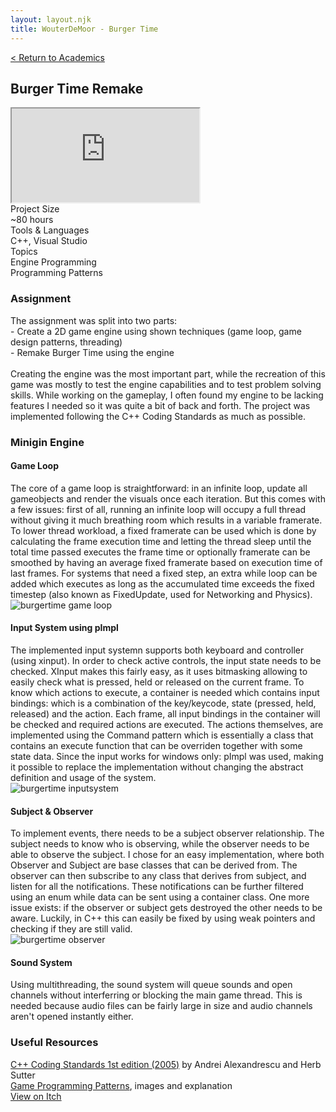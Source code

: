 ```yaml
---
layout: layout.njk
title: WouterDeMoor - Burger Time
---
```


<article class="project-page container">
<div class="project-page-head">
    <a href="/academic">< Return to Academics</a>
    <h2 class="project-title">Burger Time Remake</h2>
</div>
<div class="project-intro">
    <iframe class="project-video"
    title="BurgerTime - Gameplay"
    src="https://www.youtube.com/embed/SEvyhN2z5WI"
    allow="accelerometer; autoplay; clipboard-write; encrypted-media; gyroscope; picture-in-picture" allowfullscreen>
    </iframe>
    <div class="project-data">
        <div>
            <div class="data-title">Project Size</div>
            <div class="data-text">~80 hours</div>
        </div>
        <div>
            <div class="data-title">Tools &amp; Languages</div>
            <div class="data-text">C++, Visual Studio</div>
        </div>
        <div>
            <div class="data-title">Topics</div>
            <div class="data-text">
            Engine Programming </br>
            Programming Patterns
            </div>
        </div>
    </div>
</div>

<section class="project-section">
    <h3>Assignment</h3>
    <div class="project-description">
        The assignment was split into two parts: </br>
        - Create a 2D game engine using shown techniques (game loop, game design patterns, threading) </br>
        - Remake Burger Time using the engine</br>
        </br>
        Creating the engine was the most important part, while the recreation of this game was mostly to test the engine capabilities and to test problem solving skills. While working on the gameplay, I often found my engine to be lacking features I needed so it was quite a bit of back and forth. The project was implemented following the C++ Coding Standards as much as possible.
    </div>
</section>

<section class="project-section">
    <h3>Minigin Engine</h3>
    <div class="project-task-100">
        <h4>Game Loop</h4>
        <div class="task-container">
            <div>
            The core of a game loop is straightforward: in an infinite loop, update all gameobjects and render the visuals once each iteration. But this comes with a few issues: first of all, running an infinite loop will occupy a full thread without giving it much breathing room which results in a variable framerate. To lower thread workload, a fixed framerate can be used which is done by calculating the frame execution time and letting the thread sleep until the total time passed executes the frame time or optionally framerate can be smoothed by having an average fixed framerate based on execution time of last frames. For systems that need a fixed step, an extra while loop can be added which executes as long as the accumulated time exceeds the fixed timestep (also known as FixedUpdate, used for Networking and Physics).
            </div>
            <img src="/img/burgertime_gameloop.png" alt="burgertime game loop" loading="lazy"/>
        </div>
    </div>
    <div class="project-task-100">
        <h4>Input System using pImpl</h4>
        <div class="task-container">
            <div>
            The implemented input systemn supports both keyboard and controller (using xinput). In order to check active controls, the input state needs to be checked. XInput makes this fairly easy, as it uses bitmasking allowing to easily check what is pressed, held or released on the current frame. To know which actions to execute, a container is needed which contains input bindings: which is a combination of the key/keycode, state (pressed, held, released) and the action. Each frame, all input bindings in the container will be checked and required actions are executed. The actions themselves, are implemented using the Command pattern which is essentially a class that contains an execute function that can be overriden together with some state data. Since the input works for windows only: pImpl was used, making it possible to replace the implementation without changing the abstract definition and usage of the system.
            </div>
            <img src="/img/burgertime_inputsystem.png" alt="burgertime inputsystem" loading="lazy"/>
        </div>
    </div>
    <div class="project-task-100">
        <h4>Subject &amp; Observer</h4>
        <div class="task-container">
            <div>
            To implement events, there needs to be a subject observer relationship. The subject needs to know who is observing, while the observer needs to be able to observe the subject. I chose for an easy implementation, where both Observer and Subject are base classes that can be derived from. The observer can then subscribe to any class that derives from subject, and listen for all the notifications. These notifications can be further filtered using an enum while data can be sent using a container class. One more issue exists: if the observer or subject gets destroyed the other needs to be aware. Luckily, in C++ this can easily be fixed by using weak pointers and checking if they are still valid.
            </div>
            <img src="/img/burgertime_observer.png" alt="burgertime observer" loading="lazy"/>
        </div>
    </div>
    <div class="project-task-100">
        <h4>Sound System</h4>
        <div class="task-container">
            <div>
            Using multithreading, the sound system will queue sounds and open channels without interferring or blocking the main game thread. This is needed because audio files can be fairly large in size and audio channels aren't opened instantly either.
            </div>
        </div>
    </div>
</section>

<section class="project-section">
    <h3>Useful Resources</h3>
    <div class="project-credits">
        <a href="https://isocpp.org/wiki/faq/coding-standards" target="_blank" rel="noopener noreferrer">C++ Coding Standards 1st edition (2005)</a> by Andrei Alexandrescu and Herb Sutter</br>
        <a href="https://gameprogrammingpatterns.com/" target="_blank" rel="noopener noreferrer">Game Programming Patterns</a>, images and explanation</br>
    </div>
</section>

<div class="button-div">
    <a class="link-button" href="https://enzomannaert.itch.io/oogies-spacepark" target="_blank" rel="noopener noreferrer">View on Itch</a>
</div>
</article>